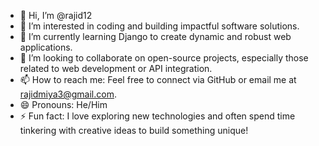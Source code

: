 - 👋 Hi, I’m @rajid12  
- 👀 I’m interested in coding and building impactful software solutions.  
- 🌱 I’m currently learning Django to create dynamic and robust web applications.  
- 💞️ I’m looking to collaborate on open-source projects, especially those related to web development or API integration.  
- 📫 How to reach me: Feel free to connect via GitHub or email me at rajidmiya3@gmail.com.  
- 😄 Pronouns: He/Him  
- ⚡ Fun fact: I love exploring new technologies and often spend time tinkering with creative ideas to build something unique!  
